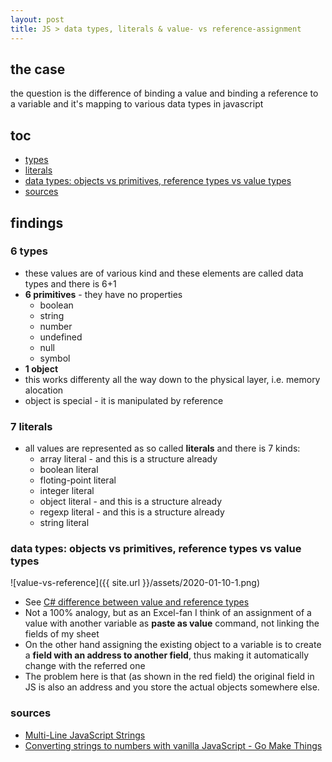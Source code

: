 ```yaml
---
layout: post
title: JS > data types, literals & value- vs reference-assignment
---
```

## the case
the question is the difference of binding a value and binding a reference to a variable and it's mapping to various data types in javascript

## toc
<!-- TOC -->

- [types](#types)
- [literals](#literals)
- [data types: objects vs primitives, reference types vs value types](#data-types-objects-vs-primitives-reference-types-vs-value-types)
- [sources](#sources)

<!-- /TOC -->

## findings
### 6 types
* these values are of various kind and these elements are called data types and there is 6+1
* **6 primitives** - they have no properties
    * boolean
    * string
    * number
    * undefined
    * null
    * symbol
* **1 object**
* this works differenty all the way down to the physical layer, i.e. memory alocation
* object is special - it is manipulated by reference

### 7 literals
* all values are represented as so called **literals** and there is 7 kinds: 
    * array literal - and this is a structure already
    * boolean literal
    * floting-point literal
    * integer literal 
    * object literal - and this is a structure already
    * regexp literal - and this is a structure already
    * string literal 

### data types: objects vs primitives, reference types vs value types

![value-vs-reference]({{ site.url }}/assets/2020-01-10-1.png)

* See [C# difference between value and reference types](http://pavol.kutaj.com/2019/11/13/C-SHARP-reference-value-types.html)
* Not a 100% analogy, but as an Excel-fan I think of an assignment of a value with another variable as **paste as value** command, not linking the fields of my sheet
* On the other hand assigning the existing object to a variable is to create a **field with an address to another field**, thus making it automatically change with the referred one
* The problem here is that (as shown in the red field) the original field in JS is also an address and you store the actual objects somewhere else. 

### sources
* [Multi-Line JavaScript Strings](https://davidwalsh.name/multiline-javascript-strings)
* [Converting strings to numbers with vanilla JavaScript - Go Make Things](https://gomakethings.com/converting-strings-to-numbers-with-vanilla-javascript/)